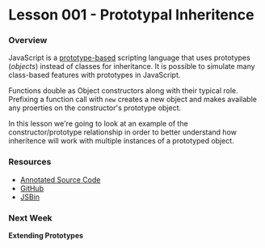 # Lesson 001 - Prototypal Inheritence

### Overview

JavaScript is a [prototype-based](http://en.wikipedia.org/wiki/Prototype-based) scripting language that uses prototypes (*objects*) instead of classes for inheritance. It is possible to simulate many class-based features with prototypes in JavaScript. 

Functions double as Object constructors along with their typical role. Prefixing a function call with `new` creates a new object and makes available any proerties on the constructor's prototype object.

In this lesson we're going to look at an example of the constructor/prototype relationship in order to better understand how inheritence will work with multiple instances of a prototyped object.

### Resources

* [Annotated Source Code](http://emcgary.r1l4b.com/discussions/001_prototypal-inheritance.html)
* [GitHub](https://github.com/mcgaryes/crumblies/blob/master/js101/discussions/001/)
* [JSBin](http://jsbin.com/acuxef/4/edit)

### Next Week

**Extending Prototypes**